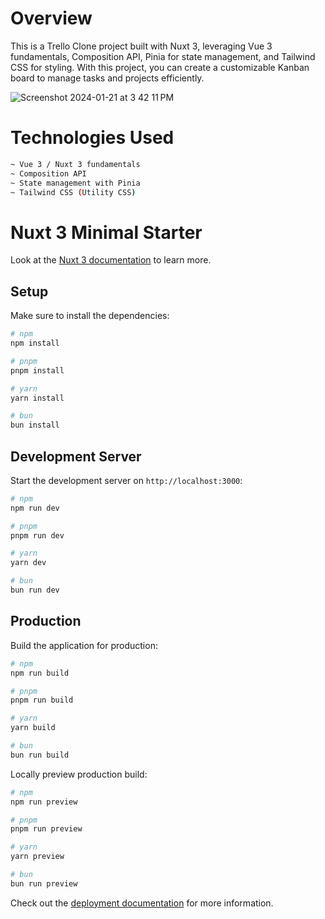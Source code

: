 # Overview
This is a Trello Clone project built with Nuxt 3, leveraging Vue 3 fundamentals, Composition API, Pinia for state management, and Tailwind CSS for styling. With this project, you can create a customizable Kanban board to manage tasks and projects efficiently.

![Screenshot 2024-01-21 at 3 42 11 PM](https://github.com/Coder-IsiahJones/trello-clone-nuxt-3/assets/32337329/f0bddeed-9024-4194-94f7-d2d68c3e00ee)

# Technologies Used
```bash
~ Vue 3 / Nuxt 3 fundamentals
~ Composition API
~ State management with Pinia
~ Tailwind CSS (Utility CSS)
```

# Nuxt 3 Minimal Starter

Look at the [Nuxt 3 documentation](https://nuxt.com/docs/getting-started/introduction) to learn more.

## Setup

Make sure to install the dependencies:

```bash
# npm
npm install

# pnpm
pnpm install

# yarn
yarn install

# bun
bun install
```

## Development Server

Start the development server on `http://localhost:3000`:

```bash
# npm
npm run dev

# pnpm
pnpm run dev

# yarn
yarn dev

# bun
bun run dev
```

## Production

Build the application for production:

```bash
# npm
npm run build

# pnpm
pnpm run build

# yarn
yarn build

# bun
bun run build
```

Locally preview production build:

```bash
# npm
npm run preview

# pnpm
pnpm run preview

# yarn
yarn preview

# bun
bun run preview
```

Check out the [deployment documentation](https://nuxt.com/docs/getting-started/deployment) for more information.
